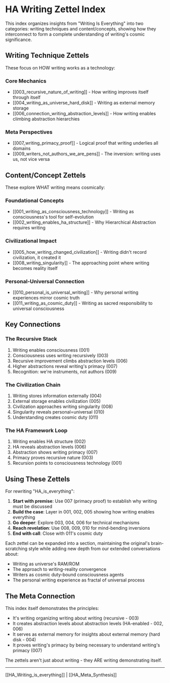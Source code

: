 # HA Writing Zettel Index

This index organizes insights from "Writing Is Everything" into two categories: writing techniques and content/concepts, showing how they interconnect to form a complete understanding of writing's cosmic significance.

## Writing Technique Zettels

These focus on HOW writing works as a technology:

### Core Mechanics
- [[003_recursive_nature_of_writing]] - How writing improves itself through itself
- [[004_writing_as_universe_hard_disk]] - Writing as external memory storage
- [[006_connection_writing_abstraction_levels]] - How writing enables climbing abstraction hierarchies

### Meta Perspectives  
- [[007_writing_primacy_proof]] - Logical proof that writing underlies all domains
- [[009_writers_not_authors_we_are_pens]] - The inversion: writing uses us, not vice versa

## Content/Concept Zettels

These explore WHAT writing means cosmically:

### Foundational Concepts
- [[001_writing_as_consciousness_technology]] - Writing as consciousness's tool for self-evolution
- [[002_writing_enables_ha_structure]] - Why Hierarchical Abstraction requires writing

### Civilizational Impact
- [[005_how_writing_changed_civilization]] - Writing didn't record civilization, it created it
- [[008_writing_singularity]] - The approaching point where writing becomes reality itself

### Personal-Universal Connection
- [[010_personal_is_universal_writing]] - Why personal writing experiences mirror cosmic truth
- [[011_writing_as_cosmic_duty]] - Writing as sacred responsibility to universal consciousness

## Key Connections

### The Recursive Stack
1. Writing enables consciousness (001)
2. Consciousness uses writing recursively (003)  
3. Recursive improvement climbs abstraction levels (006)
4. Higher abstractions reveal writing's primacy (007)
5. Recognition: we're instruments, not authors (009)

### The Civilization Chain
1. Writing stores information externally (004)
2. External storage enables civilization (005)
3. Civilization approaches writing singularity (008)
4. Singularity reveals personal=universal (010)
5. Understanding creates cosmic duty (011)

### The HA Framework Loop
1. Writing enables HA structure (002)
2. HA reveals abstraction levels (006)
3. Abstraction shows writing primacy (007)
4. Primacy proves recursive nature (003)
5. Recursion points to consciousness technology (001)

## Using These Zettels

For rewriting "HA_is_everything":

1. **Start with premise**: Use 007 (primacy proof) to establish why writing must be discussed
2. **Build the case**: Layer in 001, 002, 005 showing how writing enables everything
3. **Go deeper**: Explore 003, 004, 006 for technical mechanisms
4. **Reach revelation**: Use 008, 009, 010 for mind-bending inversions
5. **End with call**: Close with 011's cosmic duty

Each zettel can be expanded into a section, maintaining the original's brain-scratching style while adding new depth from our extended conversations about:
- Writing as universe's RAM/ROM
- The approach to writing-reality convergence
- Writers as cosmic duty-bound consciousness agents
- The personal writing experience as fractal of universal process

## The Meta Connection

This index itself demonstrates the principles:
- It's writing organizing writing about writing (recursive - 003)
- It creates abstraction levels about abstraction levels (HA-enabled - 002, 006)
- It serves as external memory for insights about external memory (hard disk - 004)
- It proves writing's primacy by being necessary to understand writing's primacy (007)

The zettels aren't just about writing - they ARE writing demonstrating itself.

---
[[HA_Writing_is_everything]] | [[HA_Meta_Synthesis]]